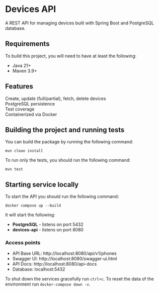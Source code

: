 # Devices API

A REST API for managing devices built with Spring Boot and PostgreSQL database.

## Requirements

To build this project, you will need to have at least the following:

- Java 21+
- Maven 3.9+

## Features
Create, update (full/partial), fetch, delete devices  
PostgreSQL persistence  
Test coverage  
Containerized via Docker

## Building the project and running tests
You can build the package by running the following command:
```
mvn clean install
```
To run only the tests, you should run the following command:
```
mvn test
```

## Starting service locally
To start the API you should run the following command:
```
docker compose up --build
```
It will start the following:
- **PostgreSQL** - listens on port 5432
- **devices-api** - listens on port 8080

### Access points
- API Base URL: http://localhost:8080/api/v1/phones
- Swagger UI: http://localhost:8080/swagger-ui.html
- API Docs: http://localhost:8080/api-docs
- Database: localhost:5432

To shut down the services gracefully run `ctrl+c`. To reset the data of the environment run `docker-compose down -v`.
